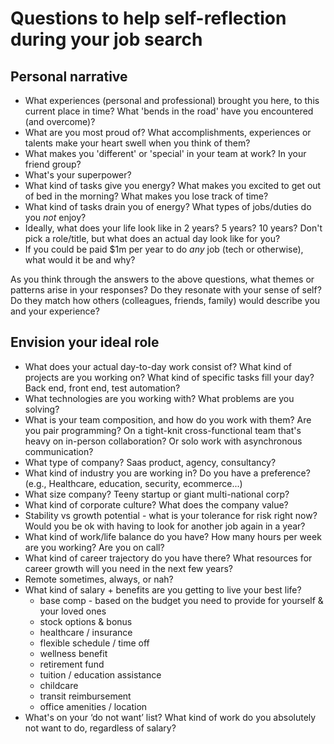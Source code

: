# Questions to help self-reflection during your job search

## Personal narrative

- What experiences (personal and professional) brought you here, to this current place in time? What 'bends in the road' have you encountered (and overcome)?
- What are you most proud of? What accomplishments, experiences or talents make your heart swell when you think of them?
- What makes you 'different' or 'special' in your team at work? In your friend group? 
- What's your superpower?
- What kind of tasks give you energy? What makes you excited to get out of bed in the morning? What makes you lose track of time?
- What kind of tasks drain you of energy? What types of jobs/duties do you *not* enjoy?
- Ideally, what does your life look like in 2 years? 5 years? 10 years? Don't pick a role/title, but what does an actual day look like for you?
- If you could be paid $1m per year to do *any* job (tech or otherwise), what would it be and why?

As you think through the answers to the above questions, what themes or patterns arise in your responses? Do they resonate with your sense of self? Do they match how others (colleagues, friends, family) would describe you and your experience?

## Envision your ideal role

- What does your actual day-to-day work consist of? What kind of projects are you working on? What kind of specific tasks fill your day? Back end, front end, test automation? 
- What technologies are you working with? What problems are you solving?
- What is your team composition, and how do you work with them? Are you pair programming? On a tight-knit cross-functional team that's heavy on in-person collaboration? Or solo work with asynchronous communication?
- What type of company? Saas product, agency, consultancy? 
- What kind of industry you are working in? Do you have a preference? (e.g., Healthcare, education, security, ecommerce...)
- What size company? Teeny startup or giant multi-national corp?
- What kind of corporate culture? What does the company value?
- Stability vs growth potential - what is your tolerance for risk right now? Would you be ok with having to look for another job again in a year?
- What kind of work/life balance do you have? How many hours per week are you working? Are you on call?
- What kind of career trajectory do you have there? What resources for career growth will you need in the next few years?
- Remote sometimes, always, or nah?
- What kind of salary + benefits are you getting to live your best life?
  - base comp - based on the budget you need to provide for yourself & your loved ones
  - stock options & bonus
  - healthcare / insurance
  - flexible schedule / time off
  - wellness benefit
  - retirement fund
  - tuition / education assistance
  - childcare
  - transit reimbursement
  - office amenities / location
- What's on your ‘do not want’ list? What kind of work do you absolutely not want to do, regardless of salary?
